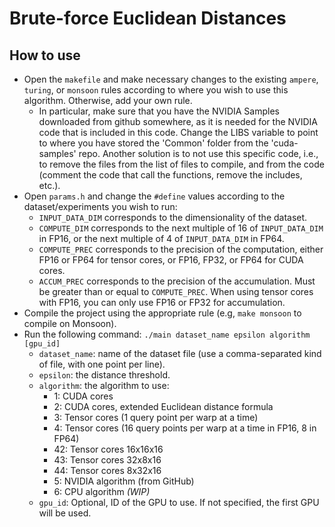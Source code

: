 # Brute-force Euclidean Distances

## How to use
- Open the `makefile` and make necessary changes to the existing `ampere`, `turing`, or `monsoon` rules according to where you wish to use this algorithm. Otherwise, add your own rule.
  - In particular, make sure that you have the NVIDIA Samples downloaded from github somewhere, as it is needed for the NVIDIA code that is included in this code. Change the LIBS variable to point to where you have stored the 'Common' folder from the 'cuda-samples' repo. Another solution is to not use this specific code, i.e., to remove the files from the list of files to compile, and from the code (comment the code that call the functions, remove the includes, etc.).
- Open `params.h` and change the `#define` values according to the dataset/experiments you wish to run:
  - `INPUT_DATA_DIM` corresponds to the dimensionality of the dataset.
  - `COMPUTE_DIM` corresponds to the next multiple of 16 of `INPUT_DATA_DIM` in FP16, or the next multiple of 4 of `INPUT_DATA_DIM` in FP64.
  - `COMPUTE_PREC` corresponds to the precision of the computation, either FP16 or FP64 for tensor cores, or FP16, FP32, or FP64 for CUDA cores.
  - `ACCUM_PREC` corresponds to the precision of the accumulation. Must be greater than or equal to `COMPUTE_PREC`. When using tensor cores with FP16, you can only use FP16 or FP32 for accumulation.
- Compile the project using the appropriate rule (e.g, `make monsoon` to compile on Monsoon).
- Run the following command: `./main dataset_name epsilon algorithm [gpu_id]`
    - `dataset_name`: name of the dataset file (use a comma-separated kind of file, with one point per line).
    - `epsilon`: the distance threshold.
    - `algorithm`: the algorithm to use:
      - 1: CUDA cores
      - 2: CUDA cores, extended Euclidean distance formula
      - 3: Tensor cores (1 query point per warp at a time)
      - 4: Tensor cores (16 query points per warp at a time in FP16, 8 in FP64)
      - 42: Tensor cores 16x16x16
      - 43: Tensor cores 32x8x16
      - 44: Tensor cores 8x32x16
      - 5: NVIDIA algorithm (from GitHub)
      - 6: CPU algorithm *(WIP)*
    - `gpu_id`: Optional, ID of the GPU to use. If not specified, the first GPU will be used.
